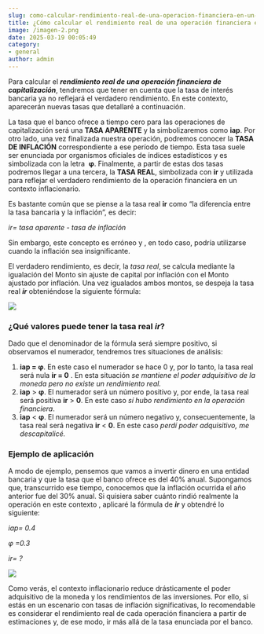 ```yaml
---
slug: como-calcular-rendimiento-real-de-una-operacion-financiera-en-un-contexto-inflacionario
title: ¿Cómo calcular el rendimiento real de una operación financiera en un contexto inflacionario?
image: /imagen-2.png
date: 2025-03-19 00:05:49
category:
- general
author: admin
---
```

Para calcular el ***rendimiento real de una operación financiera de capitalización***,  tendremos que tener en cuenta que la tasa de interés bancaria ya no reflejará el verdadero rendimiento. En este contexto, aparecerán nuevas tasas que detallaré a continuación.

La tasa que el banco ofrece a tiempo cero para las operaciones de capitalización será una **TASA APARENTE** y la simbolizaremos como **iap**. Por otro lado, una vez finalizada nuestra operación, podremos conocer la **TASA DE INFLACIÓN** correspondiente a ese período de tiempo. Esta tasa suele ser enunciada por organismos oficiales de índices estadísticos y es simbolizada con la letra  **φ**. Finalmente, a partir de estas dos tasas podremos llegar a una tercera, la **TASA REAL**, simbolizada con **ir** y utilizada para reflejar el verdadero rendimiento de la operación financiera en un contexto inflacionario.





Es bastante común que se piense a la tasa real **ir** como “la diferencia entre la tasa bancaria y la inflación”, es decir:

_ir= tasa aparente - tasa de inflación_

Sin embargo, este concepto es erróneo y , en todo caso, podría utilizarse cuando la inflación sea insignificante. 

El verdadero rendimiento, es decir, la _tasa real_, se calcula mediante la igualación del Monto sin ajuste de capital por inflación con el Monto ajustado por inflación. Una vez igualados ambos montos, se despeja la tasa real ***ir*** obteniéndose la siguiente fórmula:  

![](/image-4-.png)








### ¿Qué valores puede tener la tasa real _ir_? 

Dado que el denominador de la fórmula será siempre positivo, si observamos el numerador, tendremos tres situaciones de análisis:





1. **iap = φ**.  En este caso el numerador se hace 0 y, por lo tanto, la tasa real será nula **ir = 0** . En esta situación _se mantiene el poder adquisitivo de la moneda pero no existe un rendimiento real._
1. **iap** > **φ**. El numerador será un número positivo y, por ende, la tasa real será positiva **ir** > **0**. En este caso _sí hubo rendimiento en la operación financiera_.
1. **iap** < **φ**. El numerador será un número negativo y, consecuentemente, la tasa real será negativa **ir** < **0**. En este caso _perdí poder adquisitivo, me descapitalicé._ 


### Ejemplo de aplicación 

A modo de ejemplo, pensemos que vamos a invertir dinero en una entidad bancaria y que la tasa que el banco ofrece es del 40% anual. Supongamos que,  transcurrido ese tiempo, conocemos que la inflación ocurrida el año anterior fue del 30% anual. Si quisiera saber cuánto rindió realmente la operación en este contexto , aplicaré la fórmula de ***ir*** y obtendré lo siguiente: 

_iap= 0.4_

 _φ =0.3_

_ir= ?_

![](/image-5-.png)




Como verás, el contexto inflacionario reduce drásticamente el poder adquisitivo de la moneda y los rendimientos de las inversiones. Por ello, si estás en un escenario con tasas de inflación significativas, lo recomendable es considerar el rendimiento real de cada operación financiera a partir de estimaciones y, de ese modo, ir más allá de la tasa enunciada por el banco. 




